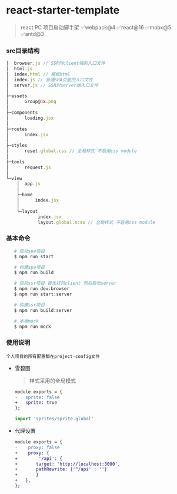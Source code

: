 # react-starter-template
> react PC 项目启动脚手架  ✅webpack@4  ✅react@16 ✅mobx@5 ✅antd@3

### src目录结构
```javascript
│  browser.js // SSR时client端的入口文件
│  html.js
│  index.html // 模板html
│  index.js // 普通SPA页面的入口文件
│  server.js // SSR时server端入口文件
│
├─assets
│      Group@3x.png
│
├─components
│      loading.jsx
│
├─routes
│      index.jsx
│
├─styles
│      reset.global.css // 全局样式 不启用css module
│
├─tools
│      request.js
│
└─view
    │  app.js
    │
    ├─home
    │      index.jsx
    │
    └─layout
            index.jsx
            layout.global.scss // 全局样式 不启用css module

```
### 基本命令
```bash
   # 启动spa项目
   $ npm run start

   # 构建spa项目
   $ npm run build

   # 启动ssr项目 首先打包client 然后启动server
   $ npm run dev:browser
   $ npm run start:server

   # 构建ssr项目
   $ npm run build:server

   # 本地mock
   $ npm run mock
```
### 使用说明

    个人项目的所有配置都在project-config文件
+ 雪碧图

    >样式采用的全局模式
    ```diff
    module.exports = {
    -   sprite: false
    +   sprite: true
    };
    ```
    ```jsx
    import 'sprites/sprite.global'
    ```
+ 代理设置
    ```diff
    module.exports = {
    -    proxy: false
    +    proxy: {
    +        '/api': {
    +       target: 'http://localhost:3000',
    +       pathRewrite: {'^/api' : ''}
    +       }
    +   },
    };
    ```